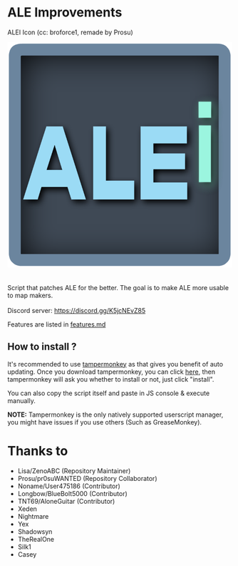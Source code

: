 # ALE Improvements
ALEI Icon (cc: broforce1, remade by Prosu)

![ALEI Icon](/icon.png "ALEI Icon")
<br><br><br>
Script that patches ALE for the better. The goal is to make ALE more usable to map makers. <br><br>
Discord server: https://discord.gg/K5jcNEvZ85

Features are listed in [features.md](/features.md)

## How to install ?
It's recommended to use [tampermonkey](https://www.tampermonkey.net/) as that gives you benefit of auto updating. Once you download tampermonkey, you can click [here](https://github.com/ZenoABC/ALEI/raw/main/alei.user.js), then tampermonkey will ask you whether to install or not, just click "install".

You can also copy the script itself and paste in JS console & execute manually.

**NOTE:** Tampermonkey is the only natively supported userscript manager, you might have issues if you use others (Such as GreaseMonkey).

# Thanks to
- Lisa/ZenoABC (Repository Maintainer)
- Prosu/pr0suWANTED (Repository Collaborator)
- Noname/User475186 (Contributor)
- Longbow/BlueBolt5000 (Contributor)
- TNT69/AloneGuitar (Contributor)
- Xeden
- Nightmare
- Yex
- Shadowsyn
- TheRealOne
- Silk1
- Casey